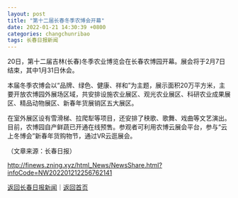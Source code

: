 ```yaml
---
layout: post
title: "第十二届长春冬季农博会开幕"
date: 2022-01-21 14:30:39 +0800
categories: changchunribao
tags: 长春日报新闻
---
```

<p>20日，第十二届吉林(长春)冬季农业博览会在长春农博园开幕。展会将于2月7日结束，其中1月31日休会。</p>
 <p>本届冬季农博会以“品牌、绿色、健康、祥和”为主题，展示面积20万平方米，主要开放农博园外展场区域，共安排设施农业展区、观光农业展区、科研农业成果展区、精品动物展区、新春年货展销区五大展区。</p>
 <p>在室外展区设有雪滑梯、拉爬犁等项目，还安排了秧歌、歌舞、戏曲等文艺演出。目前，农博园自产鲜蔬已开通在线预售。参观者可利用农博云展会平台，参与“云上冬博会”新春年货购物节，通过VR云逛展会。</p><p class="em_media">（文章来源：长春日报）</p>

<http://finews.zning.xyz/html_News/NewsShare.html?infoCode=NW202201212256762141>

[返回长春日报新闻](//finews.withounder.com/category/changchunribao.html)｜[返回首页](//finews.withounder.com/)